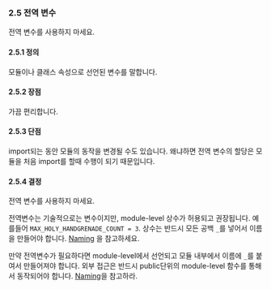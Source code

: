 <a id="s2.5-global-variables"></a>
<a id="global-variables"></a>

### 2.5 전역 변수

전역 변수를 사용하지 마세요.
<a id="s2.5.1-definition"></a>

#### 2.5.1 정의

모듈이나 클래스 속성으로 선언된 변수를 말합니다.
<a id="s2.5.2-pros"></a>

#### 2.5.2 장점

가끔 편리합니다.
<a id="s2.5.3-cons"></a>

#### 2.5.3 단점

import되는 동안 모듈의 동작을 변경될 수도 있습니다. 왜냐하면 전역 변수의 할당은 모듈을 처음 import를 할때 수행이 되기 때문입니다.
<a id="s2.5.4-decision"></a>

#### 2.5.4 결정

전역 변수를 사용하지 마세요.

전역변수는 기술적으로는 변수이지만, module-level 상수가 허용되고 권장됩니다.
예를들어 `MAX_HOLY_HANDGRENADE_COUNT = 3`. 상수는 반드시 모든 공백 `_`를 넣어서 이름을 만들어야 합니다.
[Naming](#s3.16-naming) 을 참고하세요.

만약 전역변수가 필요하다면 module-level에서 선언되고 모듈 내부에서 이름에 `_`를 붙여서 만들어져야 합니다.
외부 접근은 반드시 public단위의 module-level 함수를 통해서 동작되어야 합니다.
[Naming](#s3.16-naming)을 참고하라.
